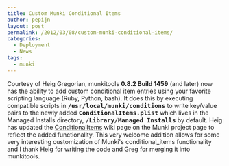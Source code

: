 ```yaml
---
title: Custom Munki Conditional Items
author: pepijn
layout: post
permalink: /2012/03/08/custom-munki-conditional-items/
categories:
  - Deployment
  - News
tags:
  - munki
---
```

Courtesy of Heig Gregorian, munkitools **0.8.2 Build 1459** (and later) now has the ability to add custom conditional item entries using your favorite scripting language (Ruby, Python, bash). It does this by executing compatible scripts in **<tt>/usr/local/munki/conditions</tt>** to write key/value pairs to the newly added **<tt>ConditionalItems.plist</tt>** which lives in the Managed Installs directory, **<tt>/Library/Managed Installs</tt>** by default. Heig has updated the [ConditionalItems](http://code.google.com/p/munki/wiki/ConditionalItems) wiki page on the Munki project page to reflect the added functionality. This very welcome addition allows for some very interesting customization of Munki's conditional_items functionality and I thank Heig for writing the code and Greg for merging it into munkitools.
